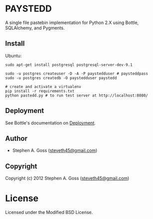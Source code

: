 # PAYSTEDD

A single file pastebin implementation for Python 2.X using Bottle,
SQLAlchemy, and Pygments.

## Install

Ubuntu:

```
sudo apt-get install postgresql postgresql-server-dev-9.1

sudo -u postgres createuser -D -A -P paystedduser # paysteddpass
sudo -u postgres createdb -O paystedduser paystedd

# create and activate a virtualenv
pip install -r requirements.txt
python pastedd.py # to run test server at http://localhost:8080/
```

## Deployment

See Bottle's documentation on
[Deployment](http://bottlepy.org/docs/stable/deployment.html).

## Author

* Stephen A. Goss (steveth45@gmail.com)

## Copyright

Copyright (c) 2012 Stephen A. Goss (steveth45@gmail.com)

# License

Licensed under the Modified BSD License.

